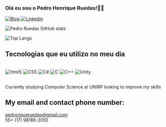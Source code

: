 
### Olá eu sou o Pedro Henrique Ruedas!🖐🏼
[![Blog](https://img.shields.io/badge/Instagram-E4405F?style=for-the-badge&logo=instagram&logoColor=white)](https://www.instagram.com/pedro_ruedas/)
[![Linkedin](https://img.shields.io/badge/LinkedIn-0077B5?style=for-the-badge&logo=linkedin&logoColor=white)](https://www.linkedin.com/in/pedro-henrique-ruedas-b78552240/)

![Pedro Ruedas GitHub stats](https://github-readme-stats.vercel.app/api?username=PedroRuedas&show_icons=true&theme=tokyonight)

![Top Langs](https://github-readme-stats.vercel.app/api/top-langs/?username=PedroRuedas&layout=compact)

## Tecnologias que eu utilizo no meu dia

<div style="display: inline_block"><br/>
<img align="center" alt="html5" src="https://img.shields.io/badge/HTML5-E34F26?style=for-the-badge&logo=html5&logoColor=white" />
<img align="center" alt="CSS" src="https://img.shields.io/badge/CSS3-1572B6?style=for-the-badge&logo=css3&logoColor=white" />
<img align="center" alt="C#" src="https://img.shields.io/badge/C%23-239120?style=for-the-badge&logo=c-sharp&logoColor=white" />
<img align="center" alt="C" src="https://img.shields.io/badge/C-00599C?style=for-the-badge&logo=c&logoColor=white" />
<img align="center" alt="C++" src="https://img.shields.io/badge/C%2B%2B-00599C?style=for-the-badge&logo=c%2B%2B&logoColor=white" />
<img align="center" alt="Unity" src="https://img.shields.io/badge/Unity-100000?style=for-the-badge&logo=unity&logoColor=white" />
</div><br/>

Currently studying Computer Science at UNIRP looking to improve my skills

## My email and contact phone number:
pedroriqueruedas@gmail.com<br/>
55+ (17) 98186-2055
